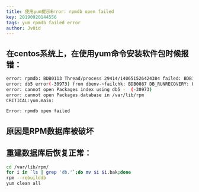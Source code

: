 ```yaml
---
title: 使用yum提示Error: rpmdb open failed
key: 20190920144556
tags: yum rpmdb failed error
author: Jv0id
---
```


## 在centos系统上，在使用yum命令安装软件包时候报错：

```bash
error: rpmdb: BDB0113 Thread/process 29414/140651526424384 failed: BDB1507 Thread died in Berkeley DB library
error: db5 error(-30973) from dbenv->failchk: BDB0087 DB_RUNRECOVERY: Fatal error, run database recovery
error: cannot open Packages index using db5 -  (-30973)
error: cannot open Packages database in /var/lib/rpm
CRITICAL:yum.main:

Error: rpmdb open failed
```

## 原因是RPM数据库被破坏

## 重建数据库后恢复正常：

```bash
cd /var/lib/rpm/
for i in `ls | grep 'db.'`;do mv $i $i.bak;done
rpm --rebuilddb
yum clean all
```
